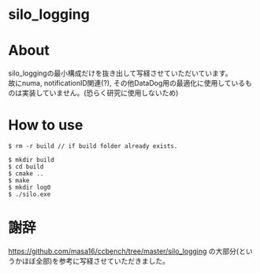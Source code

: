 # silo_logging

# About
silo_loggingの最小構成だけを抜き出して写経させていただいています。<br>
故にnuma, notificationID関連(?), その他DataDog用の最適化に使用しているものは実装していません。(恐らく研究に使用しないため)

# How to use
```
$ rm -r build // if build folder already exists.

$ mkdir build
$ cd build
$ cmake ..
$ make
$ mkdir log0
$ ./silo.exe
```

# 謝辞
https://github.com/masa16/ccbench/tree/master/silo_logging の大部分(というかほぼ全部)を参考に写経させていただきました。
